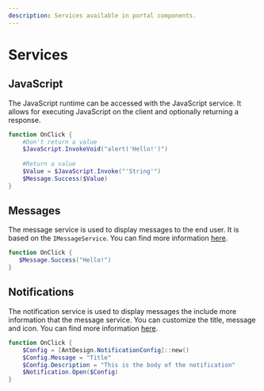 ```yaml
---
description: Services available in portal components.
---
```


# Services

## JavaScript

The JavaScript runtime can be accessed with the JavaScript service. It allows for executing JavaScript on the client and optionally returning a response.&#x20;

```powershell
function OnClick {
    #Don't return a value    
    $JavaScript.InvokeVoid("alert('Hello!')")
    
    #Return a value
    $Value = $JavaScript.Invoke("'String'")
    $Message.Success($Value)
}
```

## Messages&#x20;

The message service is used to display messages to the end user. It is based on the `IMessageService`. You can find more information [here](https://antblazor.com/en-US/components/message#API).

```powershell
function OnClick {
   $Message.Success("Hello!")
}
```

## Notifications

The notification service is used to display messages the include more information that the message service. You can customize the title, message and icon. You can find more information [here](https://antblazor.com/en-US/components/notification).

```powershell
function OnClick {
    $Config = [AntDesign.NotificationConfig]::new()
    $Config.Message = "Title" 
    $Config.Description = "This is the body of the notification"
    $Notification.Open($Config)
}
```
